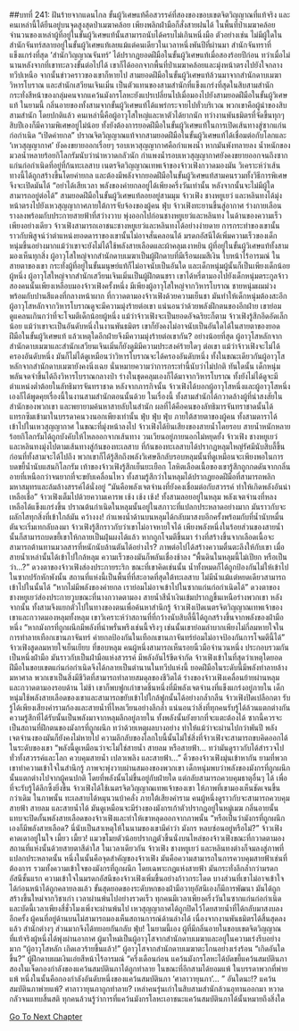 ##บทที่ 241: ฝันร้ายจากแดนไกล
ขั้นผู้วิเศษแท้คือสวรรค์ที่สองของขอบเขตจิตวิญญาณที่แท้จริง และคนเหล่านี้ได้ยืนอยู่บนจุดสูงสุดป่าเมฆาคล้อย เพียงพลิกฝ่ามือก็สั่งสายฝนได้
ในพื้นที่ป่าเมฆาคล้อย จำนวนของเหล่าผู้ที่อยู่ในขั้นผู้วิเศษแท้นั้นสามารถนับได้ครบไม่เกินหนึ่งมือ
ตัวอย่างเช่น ไม่มีผู้ใดในสำนักจันทร์สลายอยู่ในขั้นผู้วิเศษแท้เลยแม้แต่คนเดียวในเวลาหนึ่งพันปีที่ผ่านมา
สำนักจันทราที่แข็งแกร่งที่สุด ‘สำนักวิญญาณจันทร์’ ได้ปรากฏยอดฝีมือในขั้นผู้วิเศษแท้เมื่อสองร้อยปีก่อน ทว่าเมื่อไม่นานหลังจากที่เขาทะลวงขั้นต่อไปได้ เขาก็ได้ออกจากพื้นที่ป่าเมฆาคล้อยและมุ่งหน้าตรงไปยังใจกลางทวีปเหนือ จากนั้นข่าวคราวของเขาก็หายไป
สามยอดฝีมือในขั้นผู้วิเศษแท้ล้วนมาจากสำนักดาบเมฆา วิหารโบราณ และสำนักเสวียนเจินเมิ่น เป็นตัวแทนของสามสำนักที่แข็งแกร่งที่สุดในสิบสามสำนัก
กระทั่งสีหน้าของกลุ่มคนจากแคว้นมังกรโลหะยังแปรเปลี่ยนไปเมื่อมองไปยังสามยอดฝีมือในขั้นผู้วิเศษแท้
ในยามนี้ กลิ่นอายของทั้งสามจากขั้นผู้วิเศษแท้ได้แพร่กระจายไปทั่วบริเวณ พวกเขาคือผู้นำของสิบสามสำนัก
โดยปกติแล้ว คนเหล่านี้คือผู้อาวุโสใหญ่และหาตัวได้ยากนัก
ทว่างานพันธมิตรที่จัดขึ้นทุกๆ สิบปีเองก็มีความพิเศษอยู่ไม่น้อย ทั้งยังต้องการยอดฝีมือในขั้นผู้วิเศษแท้ในการเปิดเส้นทางสู่ซากแก่นก่อกำเนิด
“เปิดค่ายกล”
ปราณจิตวิญญาณแท้จากสามยอดฝีมือในขั้นผู้วิเศษแท้ได้เชื่อมต่อกับโลกและ ‘เหวสุญญากาศ’ ยังคงขยายออกเรื่อยๆ
รอบเหวสุญญากาศคือกำแพงน้ำ หากมันพังทลายลง น้ำหนักของมวลน้ำหลายร้อยกิโลกรัมนับว่าน่าหวาดกลัวนัก
กำแพงน้ำรอบเหวสุญญากาศยังคงขยายออกจนถึงซากแก่นก่อกำเนิดที่อยู่ที่ก้นทะเลสาบ
เนตรจิตวิญญาณเทพเจ้าของจ้าวเฟิงกวาดมองมัน วิเคราะห์ว่าเส้นทางนี้ได้ถูกสร้างขึ้นโดยค่ายกล และต้องมีพลังจากยอดฝีมือในขั้นผู้วิเศษแท้สามคนรวมทั้งวิธีการพิเศษจึงจะเปิดมันได้
“อย่าได้เสียเวลา พลังของค่ายกลอยู่ได้เพียงครึ่งวันเท่านั้น หลังจากนั้นจะไม่มีผู้ใดสามารถอยู่ต่อได้”
สามยอดฝีมือในขั้นผู้วิเศษแท้ลอยอยู่สามมุม
จ้าวเฟิง ชางหยูเยว่ และหลินทงได้มุ่งหน้าตรงไปยังเหวสุญญากาศภายใต้การจับจ้องของผู้คน
ฟุ่บ
จ้าวเฟิงทะยานขึ้นสู่อากาศ ร่างกายเลือนรางลงพร้อมกับประกายสายฟ้าที่สว่างวาบ พุ่งออกไปก่อนชางหยูเยว่และหลินทง
ในด้านของความเร็วเพียงอย่างเดียว จ้าวเฟิงสามารถเอาชนะชางหยูเยว่และหลินทงได้อย่างง่ายดาย การกระทำของเขานั้นราวกับพิสูจน์ว่าตำแหน่งยอดดาราของเขานั้นไม่อาจสั่นคลอนได้
มรดกอัสนีได้เพิ่มความเร็วของเด็กหนุ่มขึ้นอย่างมากแม้ว่าเขาจะยังไม่ได้ใช้พลังสายเลือดและผ้าคลุมเงาหยิน
ผู้ที่อยู่ในขั้นผู้วิเศษแท้ทั้งสามมองเห็นทุกสิ่ง
ผู้อาวุโสใหญ่จากสำนักดาบเมฆาเป็นผู้ฝึกดาบที่มีเรือนผมสีเงิน ใบหน้าไร้อารมณ์
ในสายตาของเขา กระทั่งผู้ที่อยู่ในขั้นมนุษย์แท้ก็ไม่อาจนับเป็นอันใด และเด็กหนุ่มผู้นั้นก็เป็นเพียงเด็กน้อยผู้หนึ่ง
ผู้อาวุโสใหญ่จากสำนักเสวียนเจินเมิ่นเป็นผู้ฝึกตนชรา เขาได้หรี่ตามองไปยังเด็กหนุ่มตระกูลจ้าว
สองคนนั้นเพียงเหลือบมองจ้าวเฟิงครั้งหนึ่ง
มีเพียงผู้อาวุโสใหญ่จากวิหารโบราณ ชายหนุ่มผมม่วงพร้อมกับปานสีแดงที่กลางหน้าผาก ที่กวาดตามองจ้าวเฟิงด้วยความเย็นชา
มันทำให้เด็กหนุ่มต้องสะอึก
ผู้อาวุโสหลักจากวิหารโบราณดูจะมีความมุ่งร้ายต่อเขา
แน่นอนว่าด้วยพลังฝึกตนของอีกฝ่าย เขาย่อมดูแคลนเกินกว่าที่จะโจมตีเด็กน้อยผู้หนึ่ง แม้ว่าจ้าวเฟิงจะเป็นยอดอัจฉริยะก็ตาม
จ้าวเฟิงรู้สึกอึดอัดเล็กน้อย แม้ว่าเขาจะเป็นอันดับหนึ่งในงานพันธมิตร เขาก็ยังคงไม่อาจนับเป็นอันใดได้ในสายตาของยอดฝีมือในขั้นผู้วิเศษแท้ แล้วเหตุใดอีกฝ่ายจึงมีความมุ่งร้ายต่อเขากัน?
อย่างน้อยที่สุด
ผู้อาวุโสหลักจากสำนักดาบเมฆาและสำนักเสวียนเจินเมิ่นก็ยังดูมิมีความประสงค์ร้ายใดๆ ต่อเขา
แม้ว่าจ้าวเฟิงจะไม่ได้ครองอันดับหนึ่ง มันก็ไม่ได้ดูเหมือนว่าวิหารโบราณจะได้ครองอันดับหนึ่ง ทั้งในขณะเดียวกันผู้อาวุโสหลักจากสำนักดาบเมฆายังคงนิ่งเฉย นั่นหมายความว่าการกระทำนี้นับว่าไม่ปกติ
ทันใดนั้น เด็กหนุ่มพลันจดจำขึ้นได้ถึงวิหารโบราณกลางป่า ร่างในชุดคลุมเองก็ได้มาจากวิหารโบราณ ทั้งยังไม่ได้ดูจะมีตำแหน่งต่ำต้อยในลัทธิมารจันทราชาด
หลังจากภารกิจนั้น จ้าวเฟิงได้บอกผู้อาวุโสหนึ่งและผู้อาวุโสหนึ่งเองก็ได้พูดคุยเรื่องนี้ในงานสามสำนักตอนนั้นด้วย
ในเรื่องนี้ ทั้งสามสำนักได้กวาดล้างผู้ที่น่าสงสัยในสำนักของพวกเขา และพยายามค้นหาสายลับในสำนัก
ผลที่ได้คือคนของลัทธิมารจันทราชาดนั้นได้แทรกซึมเข้ามาในบรรดาคนวงนอกเพียงเท่านั้น
ฟุ่บ ฟุ่บ ฟุ่บ
ภายใต้สายตาของผู้คน ทั้งสามดาราได้เข้าไปในเหวสุญญากาศ
ในขณะที่มุ่งหน้าลงไป จ้าวเฟิงได้ยินเสียงของสายน้ำโดยรอบ สายน้ำหนักหลายร้อยกิโลกรัมได้ถูกบังคับให้ไหลออกจากเส้นทาง วนเวียนอยู่ภายนอกไม่หยุดยั้ง
จ้าวเฟิง ชางหยูเยว่ และหลินทงมุ่งไปตามเส้นทางสู่ก้นของทะเลสาบ
ที่ก้นของทะเลสาบได้ปรากฏหลุมใหญ่รัศมีนับสิบลี้ขึ้น
ก่อนที่ทั้งสามจะได้ไปถึง พวกเขาก็ได้รู้สึกถึงพลังวิเศษลึกลับรอบหลุมนั้นที่ดูเหมือนจะเพียงพอในการบดขยี้น้ำนับแสนกิโลกรัม
เท้าของจ้าวเฟิงรู้สึกเย็นยะเยือก โลหิตเลือดเนื้อของเขารู้สึกถูกกดดันจากกลิ่นอายที่เหนือกว่าจนยากที่จะขยับเคลื่อนไหว
ทั้งสามรู้สึกว่าในหลุมได้ปรากฏยอดฝีมือที่สามารถพลิกมหาสมุทรและล้มล้างสรรค์ได้นั่งอยู่
“มันคือพลังเจตจำนงที่ยังคงเชื่อมต่อกับสวรรค์ ทำให้เกิดพลังอันน่าเหลือเชื่อ”
จ้าวเฟิงเต็มไปด้วยความเคารพ
เช้ง เช้ง เช้ง!
ทั้งสามลอยอยู่ในหลุม พลังเจตจำนงที่หลงเหลือได้แข็งแกร่งขึ้น
ปราณต้นกำเนิดในหลุมนั้นอยู่ในสภาวะที่แปลกประหลาดอย่างมาก มันราวกับจะผลักไสทุกสิ่งที่เข้าใกล้มัน
คว้างงง!
กำแพงน้ำด้านบนหลุมได้กลับมาสงบอีกครั้งพร้อมกับที่น้ำนับหมื่นตันจะเริ่มเทกลับลงมา
จ้าวเฟิงรู้สึกราวกับว่าเขาไม่อาจหายใจได้ เพียงพลังหนึ่งในร้อยส่วนของสายน้ำนั้นก็สามารถบดขยี้เขาให้กลายเป็นฝุ่นผงได้แล้ว
หากถูกโจมตีขึ้นมา ร่างที่สร้างขึ้นจากเลือดเนื้อจะสามารถต้านทานมวลสารที่หนักนับล้านตันได้อย่างไร?
ภาพต่อไปได้สร้างความตื่นตะลึงให้กับเขา
เมื่อสายน้ำเหล่านั้นได้เข้าไปใกล้หลุม ความเร็วของมันก็พลันเชื่องช้าลง
“พื้นดินในหลุมนี้ไม่เปียก หรือเป็นว่า...?”
ดวงตาของจ้าวเฟิงส่องประกายระริก
ขณะที่เขาคิดเช่นนั้น น้ำทั้งหมดก็ได้ถูกป้องกันไม่ให้เข้าไปในซากปรักหักพังนั้น
สถานที่แห่งนี้เป็นพื้นที่ที่สะอาดที่สุดใต้ทะเลสาบ
ไม่มีน้ำแม้แต่หยดเดียวสามารถเข้าไปในนั้นได้
“หากไม่มีพลังของค่ายกล เราย่อมไม่อาจเข้าไปในซากแก่นก่อกำเนิดได้”
ดวงตาของชางหยูเยว่ส่องประกายวูบขณะที่นางกวาดตามอง สายน้ำสีน้ำเงินเข้มปรากฏขึ้นเหนือร่างพวกเขา
หลังจากนั้น ทั้งสามจึงแยกตัวไปในทางของตนเพื่อค้นหาสำนึกรู้
จ้าวเฟิงเปิดเนตรจิตวิญญาณเทพเจ้าของเขาและกวาดมองหลุมทั้งหลุม เขาวิเคราะห์ว่าสถานที่ที่กว้างนับสิบลี้นี้ได้ถูกสร้างขึ้นจากพลังของฝ่ามือหนึ่ง
“หากมังกรที่ถูกผนึกมีพลังที่น่าพรั่นพรึงเช่นนี้จริงๆ เช่นนั้นเขาย่อมลำบากเพียงไม่กี่ลมหายใจในการทำลายเทือกเขานภาจันทร์ ค่ายกลป้องกันในเทือกเขานภาจันทร์ย่อมไม่อาจป้องกันการโจมตีนี้ได้”
จ้าวเฟิงสูดลมหายใจเย็นเยียบ
ที่ขอบหลุม คนผู้หนึ่งสามารถเห็นรอยนิ้วมือจำนวนหนึ่ง ประกอบรวมกันเป็นหนึ่งฝ่ามือ
มันราวกับเป็นฝ่ามือแห่งสวรรค์ มีพลังอันไร้ขีดจำกัด
จ้าวเฟิงเข้าในที่สุดว่าเหตุใดยอดฝีมือในขอบเขตแก่นก่อกำเนิดจึงได้กลายเป็นตำนานในทวีปแห่งนี้
ยอดฝีมือในระดับนี้มีพลังทำลายล้างมหาศาล พวกเขาเป็นสิ่งมีชีวิตที่สามารถทำลายสมดุลของชีวิตได้
ร่างของจ้าวเฟิงเคลื่อนย้ายผ่านหลุมและกวาดตามองรอบด้าน
ไม่ช้า
เขาก็พบฟูกเก่าขาดชิ้นหนึ่งที่มีพลังเจตจำนงที่แข็งแกร่งอยู่ภายใน
เด็กหนุ่มใช้พลังสายเลือดของเขาและสามารถขยับเข้าไปใกล้ฟูกนั้นได้อย่างกล้ำกลืน
จ้าวเฟิงปิดเปลือกตา รับรู้ได้เพียงเสียงคำรามก้องและสายน้ำที่ไหลเวียนอย่างลึกล้ำ
แน่นอนว่าสิ่งที่ทุกคนรับรู้ได้ล้วนแตกต่างกัน
ความรู้สึกที่ได้รับนั้นเป็นพลังมาจากหลุมลึกอยู่ภายใน ทั้งพลังนั้นยังยากที่จะแตะต้องได้
ซากนี้ควรจะเป็นสถานที่ฝึกตนของมังกรที่ถูกผนึก
ทว่าด้วยเหตุผลบางอย่าง ทำให้แม้ว่าจะผ่านไปกว่าพันปี พลังเจตจำนงของมันก็ยังคงไม่หายไป
ความลึกลับของโลกใบนี้นั้นไม่ใช่สิ่งที่จ้าวเฟิงจะสามารถขบคิดออกได้ในระดับของเขา
“พลังนี้ดูเหมือนว่าจะไม่ใช่สายน้ำ สายลม หรือสายฟ้า... ทว่ามันดูราวกับได้สำรวจไปทั่วทั้งสวรรค์และโลก ควบคุมสายน้ำ เปลวเพลิง และสายฟ้า...”
คิ้วของจ้าวเฟิงมุ่นเข้าหากัน
ยามที่พวกเขาทำความเข้าใจในสำนึกรู้ ภาพจะพุ่งวาบผ่านสมองของพวกเขา
เด็กหนุ่มพบว่าพลังของมังกรที่ถูกผนึกนั้นแตกต่างไปจากผู้คนปกติ โดยที่พลังนั้นไม่ขึ้นอยู่กับฝ่ายใด แต่กลับสามารถควบคุมธาตุอื่นๆ ได้
เพื่อที่จะรับรู้ได้ลึกซึ้งยิ่งขึ้น จ้าวเฟิงได้ใช้เนตรจิตวิญญาณเทพเจ้าของเขา ให้ภาพที่เขามองเห็นชัดเจนขึ้นกว่าเดิม
ในภาพนั้น ทะเลสาบได้หมุนวนบ้าคลั่ง ภายใต้เสียงคำราม คนผู้หนึ่งดูราวกับจะสามารถควบคุมสายฟ้า สายลม และสายน้ำได้
มันดูเหมือนจะมีร่างของมังกรเก้าตัวปรากฏอยู่ในหมู่เมฆ
กลิ่นอายนั้นแทบจะปิดกั้นพลังสายเลือดของจ้าวเฟิงและทำให้เขาหลุดออกจากภาพนั้น
“หรือเป็นว่ามังกรที่ถูกผนึกเองก็มีพลังสายเลือด? นี่นับเป็นสาเหตุให้ในนามของเขามีคำว่า มังกร หลบซ่อนอยู่หรือไม่?”
จ้าวเฟิงคาดเดาอยู่ในใจ
เมี้ยว เมี้ยว!
แมวขโมยตัวน้อยปรากฏตัวขึ้นนั่งบนไหล่ของจ้าวเฟิงขณะที่กวาดตามองสถานที่แห่งนั้นด้วยสายตาสีดำใส
ในเวลาเดียวกัน
จ้าวเฟิง ชางหยูเยว่ และหลินทงต่างก็จมลงสู่ภาพที่แปลกประหลาดนั้น
หนึ่งในนั้นคือจุดสำคัญของจ้าวเฟิง มันคือความสามารถในการควบคุมสายฟ้าเช่นที่ต้องการ รวมทั้งความเข้าใจของมังกรที่ถูกผนึก
โดยเฉพาะกฎแห่งสายฟ้า มันกระทั่งลึกล้ำกว่ามรดกอัสนีชั้นแรก
ความเข้าใจในมรดกอัสนีของจ้าวเฟิงเพิ่มขึ้นอย่างก้าวกระโดด บางส่วนที่เขาไม่อาจเข้าใจได้ก่อนหน้าได้ถูกคลายลงแล้ว
ขั้นสุดยอดของระดับหกของฝ่ามือวายุอัสนีเองก็มีการพัฒนา มันได้ถูกสร้างขึ้นใหม่จากวิชาเก่า
เวลาผ่านพ้นไปอย่างรวดเร็ว
ทุกคนมีเวลาเพียงครึ่งวันในซากแก่นก่อกำเนิด
และบัดนี้เวลาเพียงสี่ชั่วโมงเพิ่งจะผ่านพ้นไป
เหวสุญญากาศได้ถูกปิดไว้โดยสายน้ำที่ได้กลับมาสงบลงอีกครั้ง
ผู้คนที่อยู่ด้านบนไม่สามารถมองเห็นสถานการณ์ด้านล่างได้
เนื่องจากงานพันธมิตรได้สิ้นสุดลงแล้ว สำนักต่างๆ ส่วนมากจึงได้ทยอยกันกลับ
ฟุ่บ!
ในยามนี้เอง ผู้ที่มีกลิ่นอายในขอบเขตจิตวิญญาณที่แท้จริงผู้หนึ่งได้พุ่งผ่านอากาศ
ผู้มาใหม่เป็นผู้อาวุโสจากสำนักดาบเมฆาและอยู่ในความเร่งรีบอย่างมาก
“ผู้อาวุโสหลัก เกิดเลวร้ายขึ้นแล้ว!”
ผู้อาวุโสจากสำนักดาบเมฆาตะโกนอย่างเร่งร้อน
“เกิดอันใดขึ้น?”
ผู้ฝึกดาบผมเงินเอ่ยสีหน้าไร้อารมณ์
“ครึ่งเดือนก่อน แคว้นมังกรโลหะได้บัดขยี้แคว้นสมบัตินภา สองในเจ็ดกองกำลังของแคว้นสมบัตินภาได้ถูกทำลาย ในขณะที่อีกสามได้ยอมแพ้ ในบรรดาพวกที่พ่ายแพ้ หนึ่งในนั้นคือกองกำลังอันดับหนึ่งของแคว้นสมบัตินภา ‘ศาลาวายุนภา’… ”
อันใดนะ!?
แคว้นสมบัตินภาพ่ายแพ้? ศาลาวายุนภาถูกทำลาย?
เหล่าคนรุ่นเก่าในสิบสามสำนักล้วนอุทานออกมา หวาดกลัวจนแทบสิ้นสติ
ทุกคนล้วนรู้ว่าการที่แคว้นมังกรโลหะเอาชนะแคว้นสมบัตินภาได้นั้นหมายถึงสิ่งใด


[Go To Next Chapter]( ./21.md)